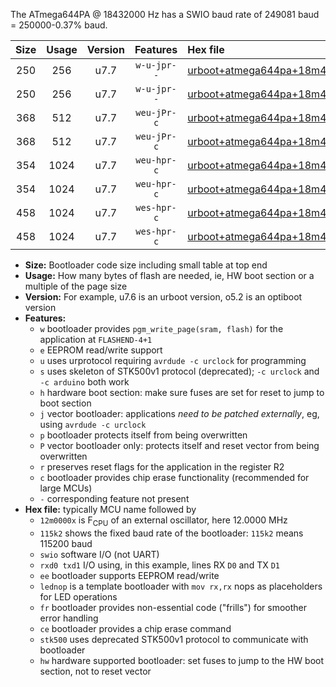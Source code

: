 The ATmega644PA @ 18432000 Hz has a SWIO baud rate of 249081 baud = 250000-0.37% baud.

|Size|Usage|Version|Features|Hex file|
|:-:|:-:|:-:|:-:|:--|
|250|256|u7.7|`w-u-jpr--`|[urboot+atmega644pa+18m4320x++250k0_swio_rxd0_txd1_lednop.hex](https://raw.githubusercontent.com/stefanrueger/urboot.hex/main/mcus/atmega644pa/external_oscillator/fcpu+18m4320_Hz/br++250k0_bps/urboot+atmega644pa+18m4320x++250k0_swio_rxd0_txd1_lednop.hex)|
|250|256|u7.7|`w-u-jpr--`|[urboot+atmega644pa+18m4320x++250k0_swio_rxd2_txd3_lednop.hex](https://raw.githubusercontent.com/stefanrueger/urboot.hex/main/mcus/atmega644pa/external_oscillator/fcpu+18m4320_Hz/br++250k0_bps/urboot+atmega644pa+18m4320x++250k0_swio_rxd2_txd3_lednop.hex)|
|368|512|u7.7|`weu-jPr-c`|[urboot+atmega644pa+18m4320x++250k0_swio_rxd0_txd1_ee_lednop_fr_ce.hex](https://raw.githubusercontent.com/stefanrueger/urboot.hex/main/mcus/atmega644pa/external_oscillator/fcpu+18m4320_Hz/br++250k0_bps/urboot+atmega644pa+18m4320x++250k0_swio_rxd0_txd1_ee_lednop_fr_ce.hex)|
|368|512|u7.7|`weu-jPr-c`|[urboot+atmega644pa+18m4320x++250k0_swio_rxd2_txd3_ee_lednop_fr_ce.hex](https://raw.githubusercontent.com/stefanrueger/urboot.hex/main/mcus/atmega644pa/external_oscillator/fcpu+18m4320_Hz/br++250k0_bps/urboot+atmega644pa+18m4320x++250k0_swio_rxd2_txd3_ee_lednop_fr_ce.hex)|
|354|1024|u7.7|`weu-hpr-c`|[urboot+atmega644pa+18m4320x++250k0_swio_rxd0_txd1_ee_lednop_fr_ce_hw.hex](https://raw.githubusercontent.com/stefanrueger/urboot.hex/main/mcus/atmega644pa/external_oscillator/fcpu+18m4320_Hz/br++250k0_bps/urboot+atmega644pa+18m4320x++250k0_swio_rxd0_txd1_ee_lednop_fr_ce_hw.hex)|
|354|1024|u7.7|`weu-hpr-c`|[urboot+atmega644pa+18m4320x++250k0_swio_rxd2_txd3_ee_lednop_fr_ce_hw.hex](https://raw.githubusercontent.com/stefanrueger/urboot.hex/main/mcus/atmega644pa/external_oscillator/fcpu+18m4320_Hz/br++250k0_bps/urboot+atmega644pa+18m4320x++250k0_swio_rxd2_txd3_ee_lednop_fr_ce_hw.hex)|
|458|1024|u7.7|`wes-hpr-c`|[urboot+atmega644pa+18m4320x++250k0_swio_rxd0_txd1_ee_lednop_fr_ce_stk500_hw.hex](https://raw.githubusercontent.com/stefanrueger/urboot.hex/main/mcus/atmega644pa/external_oscillator/fcpu+18m4320_Hz/br++250k0_bps/urboot+atmega644pa+18m4320x++250k0_swio_rxd0_txd1_ee_lednop_fr_ce_stk500_hw.hex)|
|458|1024|u7.7|`wes-hpr-c`|[urboot+atmega644pa+18m4320x++250k0_swio_rxd2_txd3_ee_lednop_fr_ce_stk500_hw.hex](https://raw.githubusercontent.com/stefanrueger/urboot.hex/main/mcus/atmega644pa/external_oscillator/fcpu+18m4320_Hz/br++250k0_bps/urboot+atmega644pa+18m4320x++250k0_swio_rxd2_txd3_ee_lednop_fr_ce_stk500_hw.hex)|

- **Size:** Bootloader code size including small table at top end
- **Usage:** How many bytes of flash are needed, ie, HW boot section or a multiple of the page size
- **Version:** For example, u7.6 is an urboot version, o5.2 is an optiboot version
- **Features:**
  + `w` bootloader provides `pgm_write_page(sram, flash)` for the application at `FLASHEND-4+1`
  + `e` EEPROM read/write support
  + `u` uses urprotocol requiring `avrdude -c urclock` for programming
  + `s` uses skeleton of STK500v1 protocol (deprecated); `-c urclock` and `-c arduino` both work
  + `h` hardware boot section: make sure fuses are set for reset to jump to boot section
  + `j` vector bootloader: applications *need to be patched externally*, eg, using `avrdude -c urclock`
  + `p` bootloader protects itself from being overwritten
  + `P` vector bootloader only: protects itself and reset vector from being overwritten
  + `r` preserves reset flags for the application in the register R2
  + `c` bootloader provides chip erase functionality (recommended for large MCUs)
  + `-` corresponding feature not present
- **Hex file:** typically MCU name followed by
  + `12m0000x` is F<sub>CPU</sub> of an external oscillator, here 12.0000 MHz
  + `115k2` shows the fixed baud rate of the bootloader: `115k2` means 115200 baud
  + `swio` software I/O (not UART)
  + `rxd0 txd1` I/O using, in this example, lines RX `D0` and TX `D1`
  + `ee` bootloader supports EEPROM read/write
  + `lednop` is a template bootloader with `mov rx,rx` nops as placeholders for LED operations
  + `fr` bootloader provides non-essential code ("frills") for smoother error handling
  + `ce` bootloader provides a chip erase command
  + `stk500` uses deprecated STK500v1 protocol to communicate with bootloader
  + `hw` hardware supported bootloader: set fuses to jump to the HW boot section, not to reset vector
